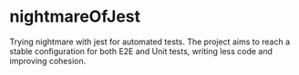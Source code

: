 # nightmareOfJest
Trying nightmare with jest for automated tests.
The project aims to reach a stable configuration for both E2E and Unit tests, writing less code and improving cohesion.